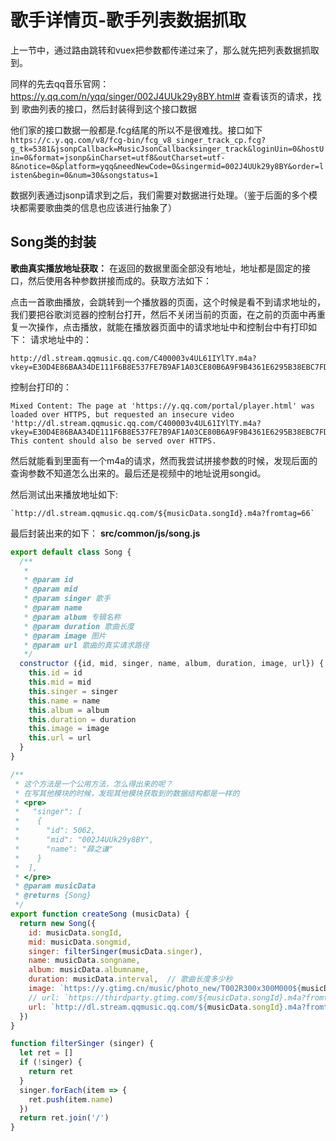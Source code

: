 # 歌手详情页-歌手列表数据抓取

上一节中，通过路由跳转和vuex把参数都传递过来了，那么就先把列表数据抓取到。

同样的先去qq音乐官网：https://y.qq.com/n/yqq/singer/002J4UUk29y8BY.html# 查看该页的请求，找到 歌曲列表的接口，然后封装得到这个接口数据

他们家的接口数据一般都是.fcg结尾的所以不是很难找。接口如下`https://c.y.qq.com/v8/fcg-bin/fcg_v8_singer_track_cp.fcg?g_tk=5381&jsonpCallback=MusicJsonCallbacksinger_track&loginUin=0&hostUin=0&format=jsonp&inCharset=utf8&outCharset=utf-8&notice=0&platform=yqq&needNewCode=0&singermid=002J4UUk29y8BY&order=listen&begin=0&num=30&songstatus=1`

数据列表通过jsonp请求到之后，我们需要对数据进行处理。（鉴于后面的多个模块都需要歌曲类的信息也应该进行抽象了）
## Song类的封装

**歌曲真实播放地址获取：**
在返回的数据里面全部没有地址，地址都是固定的接口，然后使用各种参数拼接而成的。获取方法如下：

点击一首歌曲播放，会跳转到一个播放器的页面，这个时候是看不到请求地址的，我们要把谷歌浏览器的控制台打开，然后不关闭当前的页面，在之前的页面中再重复一次操作，点击播放，就能在播放器页面中的请求地址中和控制台中有打印如下：
请求地址中的：
```
http://dl.stream.qqmusic.qq.com/C400003v4UL61IYlTY.m4a?vkey=E30D4E86BAA34DE111F6B8E537FE7B9AF1A03CE80B6A9F9B4361E6295B38EBC7FD22D70A28D7CBF608B93F8FF590AA8E4D977410B1F63874&guid=6078336128&uin=0&fromtag=66
```
控制台打印的：
```
Mixed Content: The page at 'https://y.qq.com/portal/player.html' was loaded over HTTPS, but requested an insecure video 'http://dl.stream.qqmusic.qq.com/C400003v4UL61IYlTY.m4a?vkey=E30D4E86BAA34DE111F6B8E537FE7B9AF1A03CE80B6A9F9B4361E6295B38EBC7FD22D70A28D7CBF608B93F8FF590AA8E4D977410B1F63874&guid=6078336128&uin=0&fromtag=66'. This content should also be served over HTTPS.
```

然后就能看到里面有一个m4a的请求，然而我尝试拼接参数的时候，发现后面的查询参数不知道怎么出来的。最后还是视频中的地址说用songid。

然后测试出来播放地址如下:
```
`http://dl.stream.qqmusic.qq.com/${musicData.songId}.m4a?fromtag=66`
```

最后封装出来的如下：
**src/common/js/song.js**
```javascript
export default class Song {
  /**
   *
   * @param id
   * @param mid
   * @param singer 歌手
   * @param name
   * @param album 专辑名称
   * @param duration 歌曲长度
   * @param image 图片
   * @param url 歌曲的真实请求路径
   */
  constructor ({id, mid, singer, name, album, duration, image, url}) {
    this.id = id
    this.mid = mid
    this.singer = singer
    this.name = name
    this.album = album
    this.duration = duration
    this.image = image
    this.url = url
  }
}

/**
 * 这个方法是一个公用方法，怎么得出来的呢？
 * 在写其他模块的时候，发现其他模块获取到的数据结构都是一样的
 * <pre>
 *   "singer": [
 *    {
 *      "id": 5062,
 *      "mid": "002J4UUk29y8BY",
 *      "name": "薛之谦"
 *    }
 *  ],
 * </pre>
 * @param musicData
 * @returns {Song}
 */
export function createSong (musicData) {
  return new Song({
    id: musicData.songId,
    mid: musicData.songmid,
    singer: filterSinger(musicData.singer),
    name: musicData.songname,
    album: musicData.albumname,
    duration: musicData.interval,  // 歌曲长度多少秒
    image: `https://y.gtimg.cn/music/photo_new/T002R300x300M000${musicData.albummid}.jpg?max_age=2592000`,
    // url: `https://thirdparty.gtimg.com/${musicData.songId}.m4a?fromtag=80`
    url: `http://dl.stream.qqmusic.qq.com/${musicData.songId}.m4a?fromtag=38`
  })
}

function filterSinger (singer) {
  let ret = []
  if (!singer) {
    return ret
  }
  singer.forEach(item => {
    ret.push(item.name)
  })
  return ret.join('/')
}

```
